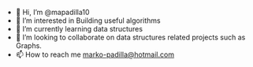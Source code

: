 - 👋 Hi, I’m @mapadilla10
- 👀 I’m interested in Building useful algorithms
- 🌱 I’m currently learning data structures
- 💞️ I’m looking to collaborate on data structures related projects such as Graphs.
- 📫 How to reach me marko-padilla@hotmail.com

<!---
mapadilla10/mapadilla10 is a ✨ special ✨ repository because its `README.md` (this file) appears on your GitHub profile.
You can click the Preview link to take a look at your changes.
--->
